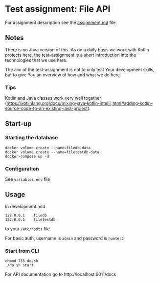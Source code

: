 # Test assignment: File API

For assignment description see the [assignment.md](assignment.md) file.

## Notes

There is no Java version of this. As on a daily basis we work with Kotlin projects here, the test-assignment is a short introduction into the technologies that we use here.

The aim of the test-assignment is not to only test Your development skills, but to give You an overview of how and what we do here.

### Tips

Kotlin and Java classes work very well together (https://kotlinlang.org/docs/mixing-java-kotlin-intellij.html#adding-kotlin-source-code-to-an-existing-java-project).

## Start-up

### Starting the database
    docker volume create --name=filedb-data
    docker volume create --name=filetestdb-data
    docker-compose up -d

### Configuration

See `variables.env` file

## Usage
In development add

    127.0.0.1    filedb
    127.0.0.1    filetestdb
to your `/etc/hosts` file

For basic auth, username is `admin` and password is `hunter2`

### Start from CLI
    chmod 755 do.sh
    ./do.sh start

For API documentation go to http://localhost:6011/docs
